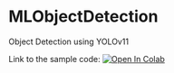 # MLObjectDetection
Object Detection using YOLOv11

Link to the sample code: [![Open In Colab](https://colab.research.google.com/assets/colab-badge.svg)](https://colab.research.google.com/github/roboflow-ai/notebooks/blob/main/notebooks/train-yolo11-object-detection-on-custom-dataset.ipynb#scrollTo=wqrZUG5e2_It)
